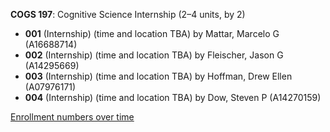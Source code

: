 **COGS 197**: Cognitive Science Internship (2–4 units, by 2)

- **001** (Internship) (time and location TBA) by Mattar, Marcelo G (A16688714)
- **002** (Internship) (time and location TBA) by Fleischer, Jason G (A14295669)
- **003** (Internship) (time and location TBA) by Hoffman, Drew Ellen (A07976171)
- **004** (Internship) (time and location TBA) by Dow, Steven P (A14270159)

[Enrollment numbers over time](./COGS197.tsv)
